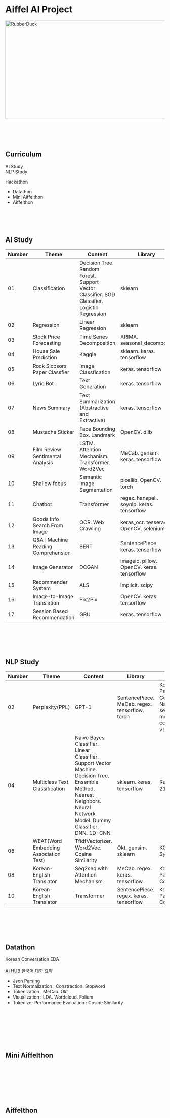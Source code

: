 
# Aiffel AI Project
<img src="https://velog.velcdn.com/images/leejaejun/post/f28d0ac3-0ff7-4489-89f6-9a161bf4cc9d/ee.png" width="600px" height="310px" title="px(픽셀) 크기 설정" alt="RubberDuck"></img><br/>
<br/><br/><br/><br/>

## Curriculum

AI Study
<br/>NLP Study

Hackathon
* Datathon
* Mini Aiffelthon
* Aiffelthon
<br/><br/><br/><br/><br/>

## AI Study
|Number|Theme|Content|Library|Data|
|---|---|---|---|---|
|01|Classification|Decision Tree. Random Forest. Support Vector Classifier. SGD Classifier. Logistic Regression|sklearn|load_digits, wine, breast_cancer|
|02|Regression|Linear Regression|sklearn|load_diabetes. Forecast use of a city bikeshare system|
|03|Stock Price Forecasting|Time Series Decomposition|ARIMA. seasonal_decompose|Yahoo Finance : Samsung Electronics Co., Ltd. (005930.KS)|
|04|House Sale Prediction|Kaggle|sklearn. keras. tensorflow|House Sales in King County|
|05|Rock Siccsors Paper Classfier|Image Classfication|keras. tensorflow|Rock Scissors Paper Image|
|06|Lyric Bot|Text Generation|keras. tensorflow|Song_Lyrics|
|07|News Summary|Text Summarization (Abstractive and Extractive)|keras. tensorflow|news_summary_more|
|08|Mustache Sticker|Face Bounding Box. Landmark|OpenCV. dlib|CelebA. ibug 300-W|
|09|Film Review Sentimental Analysis|LSTM. Attention Mechanism. Transformer. Word2Vec|MeCab. gensim. keras. tensorflow|Naver sentiment movie corpus v1.0|
|10|Shallow focus|Semantic Image Segmentation|pixellib. OpenCV. torch|unsplash image. deeplabv3_xception_tf_dim_ordering_tf_kernels|
|11|Chatbot|Transformer|regex. hanspell. soynlp. keras. tensorflow|Chatbot data for Korean v1.0|
|12|Goods Info Search From Image|OCR. Web Crawling|keras_ocr. tesseract. OpenCV. selenium|Book Cover Image|
|13|Q&A : Machine Reading Comprehension|BERT|SentencePiece. keras. tensorflow|KorQuAD 1.0|
|14|Image Generator|DCGAN|imageio. pillow. OpenCV. keras. tensorflow|CIFAR-10|
|15|Recommender System|ALS|implicit. scipy|MovieLens 1M|
|16|Image-to-Image Translation|Pix2Pix|OpenCV. keras. tensorflow|Cityscapes|
|17|Session Based Recommendation|GRU|keras. tensorflow|MovieLens 1M|

<br/><br/><br/><br/>
## NLP Study
|Number|Theme|Content|Library|Data|
|---|---|---|---|---|
|02|Perplexity(PPL)|GPT-1|SentencePiece. MeCab. regex. tensorflow. torch|Korean Parallel Corpora. Naver sentiment movie corpus v1.0|
|04|Multiclass Text Classification|Naive Bayes Classifier. Linear Classifier. Support Vector Machine. Decision Tree. Ensemble Method. Nearest Neighbors. Neural Network Model. Dummy Classifier. DNN. 1D-CNN|sklearn. keras. tensorflow|Reuters-21578|
|06|WEAT(Word Embedding Association Test)|TfidfVectorizer. Word2Vec. Cosine Similarity|Okt. gensim. sklearn|KOBIS Synopsis|
|08|Korean-English Translator|Seq2seq with Attention Mechanism|MeCab. regex. keras. tensorflow|Korean Parallel Corpora|
|10|Korean-English Translator|Transformer|SentencePiece. regex. keras. tensorflow|Korean Parallel Corpora|

<br/><br/><br/><br/>

## Datathon
Korean Conversation EDA 
<br/><br/>[AI HUB 한국어 대화 요약](https://aihub.or.kr/aidata/30714)

* Json Parsing
* Text Normalization : Constraction. Stopword
* Tokenization : MeCab. Okt
* Visualization : LDA. Wordcloud. Folium
* Tokenizer Performance Evaluation : Cosine Similarity

<br/><br/><br/><br/><br/><br/>
## Mini Aiffelthon
<br/><br/><br/><br/><br/><br/>
## Aiffelthon
<br/><br/><br/><br/><br/><br/>

